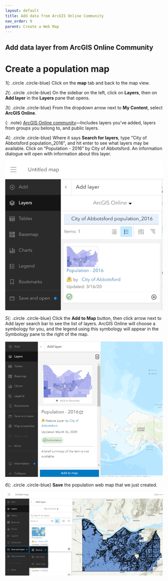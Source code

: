 ```yaml
---
layout: default
title: Add data from ArcGIS Online Community
nav_order: 9
parent: Create a Web Map
---
```

## Add data layer from ArcGIS Online Community

# Create a population map

*1*{: .circle .circle-blue} Click on the **map** tab and back to the map view.

*2*{: .circle .circle-blue} On the sidebar on the left, click on **Layers**, then on **Add layer** in the **Layers** pane that opens.

*3*{: .circle .circle-blue} From the dropdown arrow next to **My Content**, select **ArcGIS Online**.


{: .note}
[ArcGIS Online community](https://doc.arcgis.com/en/arcgis-online/reference/add-layers.htm)—Includes layers you've added, layers from groups you belong to, and public layers.

*4*{: .circle .circle-blue} Where it says **Search for layers**, type "City of Abbotsford population_2016", and hit enter to see what layers may be available. Click on “Population - 2016” by City of Abbotsford. An information dialogue will open with information about this layer.

![population](content/images/search_online.png)

*5*{: .circle .circle-blue} Click the **Add to Map** button, then click arrow next to Add layer search bar to see the list of layers. ArcGIS Online will choose a symbology for you, and the legend using this symbology will appear in the Symbology pane to the right of the map.

![population](content/images/pop.png)

*6*{: .circle .circle-blue} **Save** the population web map that we just created.

![click_on_content](content/images/Save_map.png)







